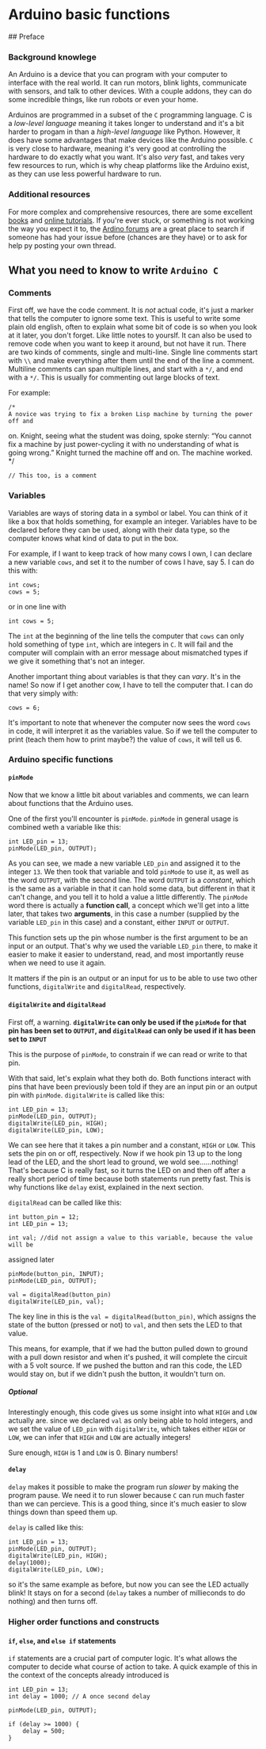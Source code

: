 # Arduino basic functions
<div id=1></div>
## Preface
<div id=2></div>


### Background knowlege
<div id=3></div>

An Arduino is a device that you can program with your computer to interface with the 
real world. It can run motors, blink lights, communicate with sensors, and talk to 
other devices. With a couple addons, they can do some incredible things, like run 
robots or even your home.

Arduinos are programmed in a subset of the `C` programming language. C is a 
*low-level language* meaning it takes longer to understand and it's a bit harder to 
progam in than a *high-level language* like Python. However, it does have some 
advantages that make devices like the Arduino possible. `C` is very close to 
hardware, meaning it's very good at controlling the hardware to do exactly what you 
want. It's also *very* fast, and takes very few resources to run, which is why cheap 
platforms like the Arduino exist, as they can use less powerful hardware to run.

### Additional resources
<div id=4></div>

For more complex and comprehensive resources, there are some excellent 
[books](https://hassanolity.files.wordpress.com/2013/11/the_c_programming_language_2.pdf) 
and [online tutorials](http://c.learncodethehardway.org/book/).
If you're ever stuck, or something is not working the way you expect it to, the 
[Ardino forums](http://forum.arduino.cc/) are a great place to search if someone has 
had your issue before (chances are they have) or to ask for help py posting your own 
thread.

## What you need to know to write `Arduino C`
<div id=5></div>

### Comments
<div id=6></div>

First off, we have the code comment. It is *not* actual code, it's just a marker 
that tells the computer to ignore some text. This is useful to write some plain old 
english, often to explain what some bit of code is so when you look at it later, you 
don't forget. Like little notes to yourslf. It can also be used to remove code when 
you want to keep it around, but not have it run.
There are two kinds of comments, single and multi-line. Single line comments start 
with `\\` and make everything after them until the end of the line a comment.
Multiline comments can span multiple lines, and start with a `*/`, and end with a 
`*/`. This is usually for commenting out large blocks of text.

For example:

    /*
    A novice was trying to fix a broken Lisp machine by turning the power off and 
on.
    Knight, seeing what the student was doing, spoke sternly: “You cannot fix a 
machine by just power-cycling it with no understanding of what is going wrong.”
    Knight turned the machine off and on.
    The machine worked.
    */

    // This too, is a comment

### Variables
<div id=7></div>

Variables are ways of storing data in a symbol or label. You can think of it like a 
box that holds something, for example an integer. Variables have to be declared 
before they can be used, along with their data type, so the computer knows what kind 
of data to put in the box.

For example, if I want to keep track of how many cows I own, I can declare a new 
variable `cows`, and set it to the number of cows I have, say 5. I can do this with:

    int cows;
    cows = 5;

or in one line with

    int cows = 5;

The `int` at the beginning of the line tells the computer that `cows` can only hold 
something of type `int`, which are integers in `C`. It will fail and the computer 
will complain with an error message about mismatched types if we give it something 
that's not an integer.

Another important thing about variables is that they can *vary*. It's in the name! 
So now if I get another cow, I have to tell the computer that. I can do that very 
simply with:

    cows = 6;

It's important to note that whenever the computer now sees the word `cows` in code, 
it will interpret it as the variables value. So if we tell the computer to print 
(teach them how to print maybe?) the value of `cows`, it will tell us 6.

### Arduino specific functions
<div id=8></div>

#### `pinMode`
<div id=9></div>

Now that we know a little bit about variables and comments, we can learn about 
functions that the Arduino uses. 

One of the first you'll encounter is `pinMode`. `pinMode` in general usage is 
combined weth a variable like this:

    int LED_pin = 13;
    pinMode(LED_pin, OUTPUT);

As you can see, we made a new variable `LED_pin` and assigned it to the integer 
`13`. We then took that variable and told `pinMode` to use it, as well as the word 
`OUTPUT`, with the second line. The word `OUTPUT` is a *constant*, which is the same 
as a variable in that it can hold some data, but different in that it can't change, 
and you tell it to hold a value a little differently.
The `pinMode` word there is actually a **function call**, a concept which we'll get 
into a litte later, that takes two **arguments**, in this case a number (supplied by 
the variable `LED_pin` in this case) and a constant, either `INPUT` or `OUTPUT`.

This function sets up the pin whose number is the first argument to be an input or 
an output. That's why we used the variable `LED_pin` there, to make it easier to 
make it easier to understand, read, and most importantly reuse when we need to use 
it again.

It matters if the pin is an output or an input for us to be able to use two other 
functions, `digitalWrite` and `digitalRead`, respectively.

#### `digitalWrite` and `digitalRead`
<div id=10></div>

First off, a warning. **`digitalWrite` can only be used if the `pinMode` for that 
pin has been set to `OUTPUT`, and `digitalRead` can only be used if it has been set 
to `INPUT`** 

This is the purpose of `pinMode`, to constrain if we can read or write to that pin.

With that said, let's explain what they both do. Both functions interact with pins 
that have been previously been told if they are an input pin or an output pin with 
`pinMode`. `digitalWrite` is called like this:

    int LED_pin = 13;
    pinMode(LED_pin, OUTPUT);
    digitalWrite(LED_pin, HIGH);
    digitalWrite(LED_pin, LOW);

We can see here that it takes a pin number and a constant, `HIGH` or `LOW`. This 
sets the pin on or off, respectively. Now if we hook pin 13 up to the long lead of 
the LED, and the short lead to ground, we wold see......nothing! That's because C is 
really fast, so it turns the LED on and then off after a really short period of time 
because both statements run pretty fast. This is why functions like `delay` exist, 
explained in the next section.

`digitalRead` can be called like this:


    int button_pin = 12;
    int LED_pin = 13;

    int val; //did not assign a value to this variable, because the value will be 
assigned later
    
    pinMode(button_pin, INPUT);
    pinMode(LED_pin, OUTPUT);

    val = digitalRead(button_pin)
    digitalWrite(LED_pin, val); 

The key line in this is the `val = digitalRead(button_pin)`, which assigns the state 
of the button (pressed or not) to `val`, and then sets the LED to that value. 

This means, for example, that if we had the button pulled down to ground with a pull 
down resistor and when it's pushed, it will complete the circuit with a 5 volt 
source. If we pushed the button and ran this code, the LED would stay on, but if we 
didn't push the button, it wouldn't turn on.

##### Optional
<div id=11></div>

Interestingly enough, this code gives us some insight into what `HIGH` and `LOW` 
actually are. since we declared `val` as only being able to hold integers, and we 
set the value of `LED_pin` with `digitalWrite`, which takes either `HIGH` or `LOW`, 
we can infer that `HIGH` and `LOW` are actually integers!

Sure enough, `HIGH` is 1 and `LOW` is 0. Binary numbers!

#### `delay`
<div id=12></div>

`delay` makes it possible to make the program run *slower* by making the program 
pause. We need it to run slower because `C` can run much faster than we can 
percieve. This is a good thing, since it's much easier to slow things down than 
speed them up.

`delay` is called like this:

    int LED_pin = 13;
    pinMode(LED_pin, OUTPUT);
    digitalWrite(LED_pin, HIGH);
    delay(1000);
    digitalWrite(LED_pin, LOW);

so it's the same example as before, but now you can see the LED actually blink! It 
stays on for a second (`delay` takes a number of millieconds to do nothing) and then 
turns off.

### Higher order functions and constructs
<div id=13></div>

#### `if`, `else`, and `else if` statements
<div id=14></div>

`if` statements are a crucial part of computer logic. It's what allows the computer 
to decide what course of action to take. A quick example of this in the context of 
the concepts already introduced is

    int LED_pin = 13;
    int delay = 1000; // A once second delay
    
    pinMode(LED_pin, OUTPUT);

    if (delay >= 1000) {
        delay = 500;
    }
